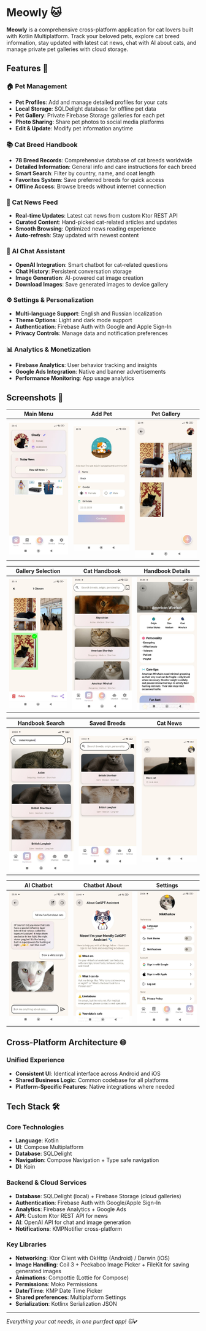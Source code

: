 # Meowly 🐱

**Meowly** is a comprehensive cross-platform application for cat lovers built with Kotlin Multiplatform. Track your beloved pets, explore cat breed information, stay updated with latest cat news, chat with AI about cats, and manage private pet galleries with cloud storage.

## Features 🐾

### 🏠 Pet Management
- **Pet Profiles**: Add and manage detailed profiles for your cats
- **Local Storage**: SQLDelight database for offline pet data
- **Pet Gallery**: Private Firebase Storage galleries for each pet
- **Photo Sharing**: Share pet photos to social media platforms
- **Edit & Update**: Modify pet information anytime

### 📚 Cat Breed Handbook
- **78 Breed Records**: Comprehensive database of cat breeds worldwide
- **Detailed Information**: General info and care instructions for each breed
- **Smart Search**: Filter by country, name, and coat length
- **Favorites System**: Save preferred breeds for quick access
- **Offline Access**: Browse breeds without internet connection

### 📰 Cat News Feed
- **Real-time Updates**: Latest cat news from custom Ktor REST API
- **Curated Content**: Hand-picked cat-related articles and updates
- **Smooth Browsing**: Optimized news reading experience
- **Auto-refresh**: Stay updated with newest content

### 🤖 AI Chat Assistant
- **OpenAI Integration**: Smart chatbot for cat-related questions
- **Chat History**: Persistent conversation storage
- **Image Generation**: AI-powered cat image creation
- **Download Images**: Save generated images to device gallery

### ⚙️ Settings & Personalization
- **Multi-language Support**: English and Russian localization
- **Theme Options**: Light and dark mode support
- **Authentication**: Firebase Auth with Google and Apple Sign-In
- **Privacy Controls**: Manage data and notification preferences

### 📊 Analytics & Monetization
- **Firebase Analytics**: User behavior tracking and insights
- **Google Ads Integration**: Native and banner advertisements
- **Performance Monitoring**: App usage analytics

## Screenshots 📱

| Main Menu                     | Add Pet                         | Pet Gallery                         |
|-------------------------------|---------------------------------|-------------------------------------|
| ![Menu](screenshots/menu.jpg) | ![Add Pet](screenshots/add.jpg) | ![Gallery](screenshots/gallery.jpg) |

| Gallery Selection                                     | Cat Handbook                          | Handbook Details                                      |
|-------------------------------------------------------|---------------------------------------|-------------------------------------------------------|
| ![Gallery Selected](screenshots/gallery_selected.jpg) | ![Handbook](screenshots/handbook.jpg) | ![Handbook Details](screenshots/handbook_details.jpg) |

| Handbook Search                                     | Saved Breeds                                      | Cat News                      |
|-----------------------------------------------------|---------------------------------------------------|-------------------------------|
| ![Handbook Search](screenshots/handbook_search.jpg) | ![Handbook Saved](screenshots/handbook_saved.jpg) | ![News](screenshots/news.jpg) |

| AI Chatbot                          | Chatbot About                                   | Settings                              |
|-------------------------------------|-------------------------------------------------|---------------------------------------|
| ![Chatbot](screenshots/chatbot.jpg) | ![Chatbot About](screenshots/chatbot_about.jpg) | ![Settings](screenshots/settings.jpg) |

## Cross-Platform Architecture 🌐

### Unified Experience
- **Consistent UI**: Identical interface across Android and iOS
- **Shared Business Logic**: Common codebase for all platforms
- **Platform-Specific Features**: Native integrations where needed

## Tech Stack 🛠️

### Core Technologies
- **Language**: Kotlin
- **UI**: Compose Multiplatform
- **Database**: SQLDelight
- **Navigation**: Compose Navigation + Type safe navigation
- **DI**: Koin

### Backend & Cloud Services
- **Database**: SQLDelight (local) + Firebase Storage (cloud galleries)
- **Authentication**: Firebase Auth with Google/Apple Sign-In
- **Analytics**: Firebase Analytics + Google Ads
- **API**: Custom Ktor REST API for news
- **AI**: OpenAI API for chat and image generation
- **Notifications**: KMPNotifier cross-platform

### Key Libraries
- **Networking**: Ktor Client with OkHttp (Android) / Darwin (iOS)
- **Image Handling**: Coil 3 + Peekaboo Image Picker + FileKit for saving generated images
- **Animations**: Compottie (Lottie for Compose)
- **Permissions**: Moko Permissions
- **Date/Time**: KMP Date Time Picker
- **Shared preferences**: Multiplatform Settings
- **Serialization**: Kotlinx Serialization JSON

---

*Everything your cat needs, in one purrfect app! 🐱💕*